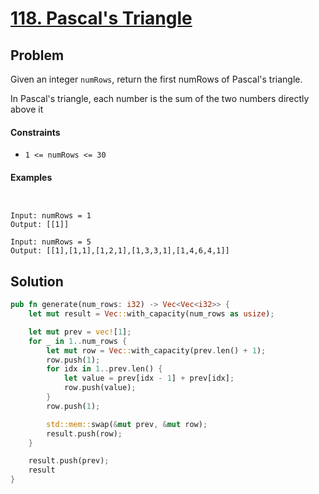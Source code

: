 # [118. Pascal's Triangle](https://leetcode.com/problems/pascals-triangle/)

## Problem

Given an integer `numRows`, return the first numRows of Pascal's triangle.

In Pascal's triangle, each number is the sum of the two numbers directly above
it

#### Constraints

* `1 <= numRows <= 30`

#### Examples

```text


Input: numRows = 1
Output: [[1]]

```

```text
Input: numRows = 5
Output: [[1],[1,1],[1,2,1],[1,3,3,1],[1,4,6,4,1]]
```

## Solution

```rust
pub fn generate(num_rows: i32) -> Vec<Vec<i32>> {
    let mut result = Vec::with_capacity(num_rows as usize);

    let mut prev = vec![1];
    for _ in 1..num_rows {
        let mut row = Vec::with_capacity(prev.len() + 1);
        row.push(1);
        for idx in 1..prev.len() {
            let value = prev[idx - 1] + prev[idx];
            row.push(value);
        }
        row.push(1);

        std::mem::swap(&mut prev, &mut row);
        result.push(row);
    }

    result.push(prev);
    result
}
```